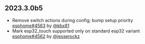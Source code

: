 ## 2023.3.0b5

- Remove switch actions during config; bump setup priority [esphome#4563](https://github.com/esphome/esphome/pull/4563) by [@kbx81](https://github.com/kbx81)
- Mark esp32_touch supported only on standard esp32 variant [esphome#4562](https://github.com/esphome/esphome/pull/4562) by [@jesserockz](https://github.com/jesserockz)

